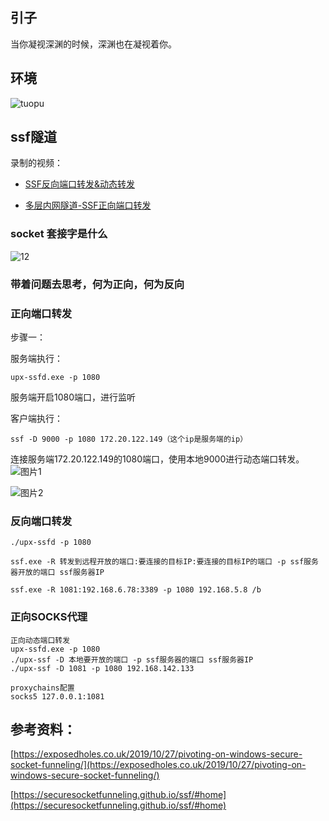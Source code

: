 ## 引子
当你凝视深渊的时候，深渊也在凝视着你。
## 环境
![tuopu](tuopu.png)

## ssf隧道
录制的视频：
- [ SSF反向端口转发&动态转发](https://www.bilibili.com/video/BV1zy4y1e7ym)

- [多层内网隧道-SSF正向端口转发](https://www.bilibili.com/video/BV1ja4y1n7fV)

### socket 套接字是什么

![12](12.png)

### 带着问题去思考，何为正向，何为反向

### 正向端口转发
步骤一：

服务端执行：

`upx-ssfd.exe -p 1080`

服务端开启1080端口，进行监听

客户端执行：

`ssf -D 9000 -p 1080 172.20.122.149（这个ip是服务端的ip）`

连接服务端172.20.122.149的1080端口，使用本地9000进行动态端口转发。
![图片1]($res/%E5%9B%BE%E7%89%871.png)

![图片2]($res/%E5%9B%BE%E7%89%872.png)

### 反向端口转发
```
./upx-ssfd -p 1080

ssf.exe -R 转发到远程开放的端口:要连接的目标IP:要连接的目标IP的端口 -p ssf服务器开放的端口 ssf服务器IP

ssf.exe -R 1081:192.168.6.78:3389 -p 1080 192.168.5.8 /b
```
### 正向SOCKS代理
```
正向动态端口转发
upx-ssfd.exe -p 1080
./upx-ssf -D 本地要开放的端口 -p ssf服务器的端口 ssf服务器IP 
./upx-ssf -D 1081 -p 1080 192.168.142.133

proxychains配置
socks5 127.0.0.1:1081 
```
## 参考资料：

[https://exposedholes.co.uk/2019/10/27/pivoting-on-windows-secure-socket-funneling/](https://exposedholes.co.uk/2019/10/27/pivoting-on-windows-secure-socket-funneling/)

[https://securesocketfunneling.github.io/ssf/#home](https://securesocketfunneling.github.io/ssf/#home)
